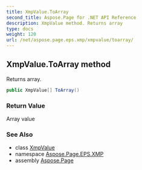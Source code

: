 ```yaml
---
title: XmpValue.ToArray
second_title: Aspose.Page for .NET API Reference
description: XmpValue method. Returns array
type: docs
weight: 120
url: /net/aspose.page.eps.xmp/xmpvalue/toarray/
---
```

## XmpValue.ToArray method

Returns array.

```csharp
public XmpValue[] ToArray()
```

### Return Value

Array value

### See Also

* class [XmpValue](../)
* namespace [Aspose.Page.EPS.XMP](../../xmpvalue/)
* assembly [Aspose.Page](../../../)


